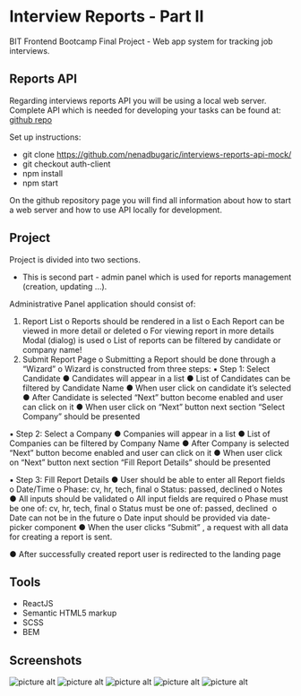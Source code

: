 # Interview Reports - Part II

BIT Frontend Bootcamp Final Project - Web app system for tracking job interviews.

## Reports API

Regarding interviews reports API you will be using a local web server. Complete API which is needed for developing your tasks can be found at: [github repo](https://github.com/nenadbugaric/interviews-reports-api-mock/)

Set up instructions:

- git clone https://github.com/nenadbugaric/interviews-reports-api-mock/
- git checkout auth-client
- npm install
- npm start

On the github repository page you will find all information about how to start a web server and how to use API locally for development.

## Project

Project is divided into two sections.

- This is second part - admin panel which is used for reports management (creation, updating ...).

Administrative Panel application should consist of:

1. Report List
   o Reports should be rendered in a list
   o Each Report can be viewed in more detail or deleted
   o For viewing report in more details Modal (dialog) is used
   o List of reports can be filtered by candidate or company name!
2. Submit Report Page
   o Submitting a Report should be done through a “Wizard”
   o Wizard is constructed from three steps:
   ▪ Step 1: Select Candidate
   ● Candidates will appear in a list
   ● List of Candidates can be filtered by Candidate Name
   ● When user click on candidate it’s selected
   ● After Candidate is selected “Next” button become enabled and
   user can click on it
   ● When user click on “Next” button next section “Select Company”
   should be presented

▪ Step 2: Select a Company
● Companies will appear in a list
● List of Companies can be filtered by Company Name
● After Company is selected “Next” button become enabled and
user can click on it
● When user click on “Next” button next section “Fill Report
Details” should be presented

▪ Step 3: Fill Report Details
● User should be able to enter all Report fields
o Date/Time
o Phase: cv, hr, tech, final
o Status: passed, declined
o Notes
● All inputs should be validated
o All input fields are required
o Phase must be one of: cv, hr, tech, final
o Status must be one of: passed, declined 
o Date can not be in the future
o Date input should be provided via date-picker component
● When the user clicks “Submit” , a request with all data for
creating a report is sent.

● After successfully created report user is redirected to the landing
page

## Tools

- ReactJS
- Semantic HTML5 markup
- SCSS
- BEM

## Screenshots

![picture alt](screenshots/reports.png "Reports page")
![picture alt](screenshots/reports-modal.png "Reports page modal")
![picture alt](screenshots/report-step1.png "Report submit form step 1")
![picture alt](screenshots/report-step2.png "Report submit form step 2")
![picture alt](screenshots/report-step3.png "Report submit form step 3")
